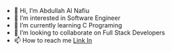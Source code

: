 - 👋 Hi, I’m Abdullah Al Nafiu
- 👀 I’m interested in Software Engineer
- 🌱 I’m currently learning C Programing
- 💞️ I’m looking to collaborate on Full Stack Developers
- 📫 How to reach me [Link In](https://www.linkedin.com/in/nafiu1160/)

<!---
nafiu1160/nafiu1160 is a ✨ special ✨ repository because its `README.md` (this file) appears on your GitHub profile.
You can click the Preview link to take a look at your changes.
--->
